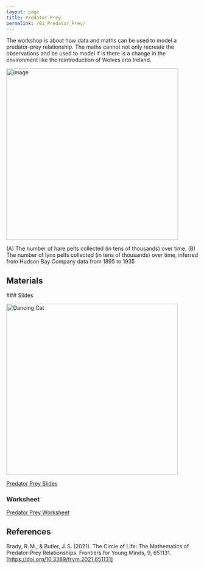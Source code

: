 ```yaml
---
layout: page
title: Predator Prey
permalink: /01_Predator_Prey/
---
```



The workshop is about how data and
maths can be used to model a
predator-prey relationship. The maths
cannot not only recreate the observations
and be used to model if is there is a change
in the environment like the reintroduction of
Wolves into Ireland.


<img width="451" alt="image" src="https://github.com/user-attachments/assets/e21ae451-688b-4cf9-9e83-954f8755988b" />

(A) The number of hare pelts collected (in tens of thousands) over time. (B) The number of lynx pelts collected (in tens of thousands) over time, inferred from Hudson Bay Company data from 1895 to 1935



## Materials

### Slides

<img src="Maths_in_the_Wild_Predator_Prey.gif" alt="Dancing Cat" width="450"/>

[Predator Prey Slides](Maths_in_the_Wild_Predator_Prey.pptx)

### Worksheet

[Predator Prey Worksheet](Maths_in_the_Wild_Predator_Prey_Worksheet.pdf)


## References

Brady, R. M., & Butler, J. S. (2021). The Circle of Life: The Mathematics of Predator‑Prey Relationships. Frontiers for Young Minds, 9, 651131. [https://doi.org/10.3389/frym.2021.651131]



